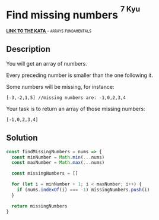 <h1>Find missing numbers <sup><sup>7 Kyu</sup></sup></h1>

<sup>
  <a href="https://www.codewars.com/kata/56d02e6cc6c8b49c510005bb">
    <strong>LINK TO THE KATA</strong>
  </a> - <code>ARRAYS</code> <code>FUNDAMENTALS</code>
</sup>

## Description

You will get an array of numbers.

Every preceding number is smaller than the one following it.

Some numbers will be missing, for instance:

```
[-3,-2,1,5] //missing numbers are: -1,0,2,3,4
```

Your task is to return an array of those missing numbers:

```
[-1,0,2,3,4]
```

## Solution

```javascript
const findMissingNumbers = nums => {
  const minNumber = Math.min(...nums)
  const maxNumber = Math.max(...nums)

  const missingNumbers = []

  for (let i = minNumber + 1; i < maxNumber; i++) {
    if (nums.indexOf(i) === -1) missingNumbers.push(i)
  }

  return missingNumbers
}
```
